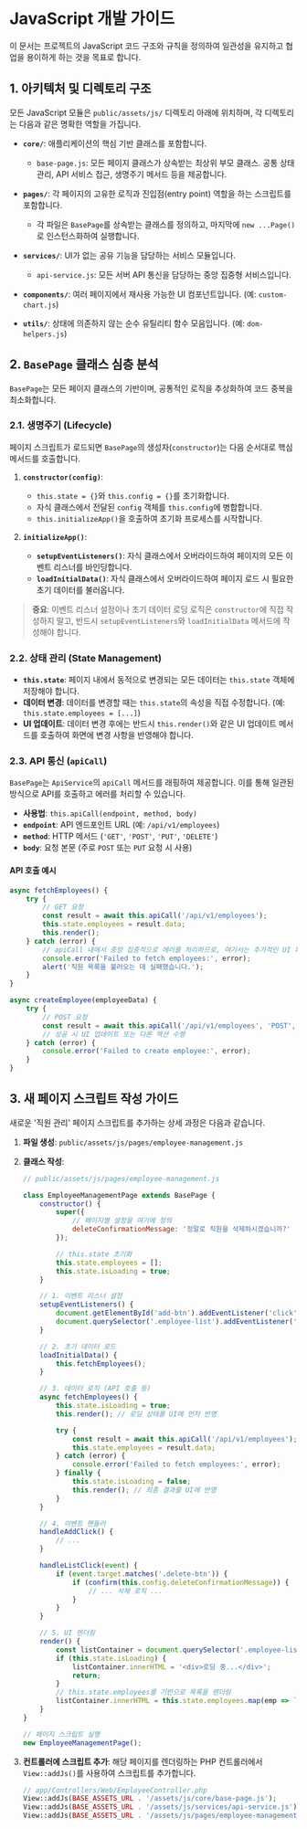 # JavaScript 개발 가이드

이 문서는 프로젝트의 JavaScript 코드 구조와 규칙을 정의하여 일관성을 유지하고 협업을 용이하게 하는 것을 목표로 합니다.

## 1. 아키텍처 및 디렉토리 구조

모든 JavaScript 모듈은 `public/assets/js/` 디렉토리 아래에 위치하며, 각 디렉토리는 다음과 같은 명확한 역할을 가집니다.

- **`core/`**: 애플리케이션의 핵심 기반 클래스를 포함합니다.
  - `base-page.js`: 모든 페이지 클래스가 상속받는 최상위 부모 클래스. 공통 상태 관리, API 서비스 접근, 생명주기 메서드 등을 제공합니다.

- **`pages/`**: 각 페이지의 고유한 로직과 진입점(entry point) 역할을 하는 스크립트를 포함합니다.
  - 각 파일은 `BasePage`를 상속받는 클래스를 정의하고, 마지막에 `new ...Page()`로 인스턴스화하여 실행합니다.

- **`services/`**: UI가 없는 공유 기능을 담당하는 서비스 모듈입니다.
  - `api-service.js`: 모든 서버 API 통신을 담당하는 중앙 집중형 서비스입니다.

- **`components/`**: 여러 페이지에서 재사용 가능한 UI 컴포넌트입니다. (예: `custom-chart.js`)

- **`utils/`**: 상태에 의존하지 않는 순수 유틸리티 함수 모음입니다. (예: `dom-helpers.js`)

## 2. `BasePage` 클래스 심층 분석

`BasePage`는 모든 페이지 클래스의 기반이며, 공통적인 로직을 추상화하여 코드 중복을 최소화합니다.

### 2.1. 생명주기 (Lifecycle)

페이지 스크립트가 로드되면 `BasePage`의 생성자(`constructor`)는 다음 순서대로 핵심 메서드를 호출합니다.

1.  **`constructor(config)`**:
    - `this.state = {}`와 `this.config = {}`를 초기화합니다.
    - 자식 클래스에서 전달된 `config` 객체를 `this.config`에 병합합니다.
    - `this.initializeApp()`을 호출하여 초기화 프로세스를 시작합니다.

2.  **`initializeApp()`**:
    - **`setupEventListeners()`**: 자식 클래스에서 오버라이드하여 페이지의 모든 이벤트 리스너를 바인딩합니다.
    - **`loadInitialData()`**: 자식 클래스에서 오버라이드하여 페이지 로드 시 필요한 초기 데이터를 불러옵니다.

> **중요**: 이벤트 리스너 설정이나 초기 데이터 로딩 로직은 `constructor`에 직접 작성하지 말고, 반드시 `setupEventListeners`와 `loadInitialData` 메서드에 작성해야 합니다.

### 2.2. 상태 관리 (State Management)

- **`this.state`**: 페이지 내에서 동적으로 변경되는 모든 데이터는 `this.state` 객체에 저장해야 합니다.
- **데이터 변경**: 데이터를 변경할 때는 `this.state`의 속성을 직접 수정합니다. (예: `this.state.employees = [...]`)
- **UI 업데이트**: 데이터 변경 후에는 반드시 `this.render()`와 같은 UI 업데이트 메서드를 호출하여 화면에 변경 사항을 반영해야 합니다.

### 2.3. API 통신 (`apiCall`)

`BasePage`는 `ApiService`의 `apiCall` 메서드를 래핑하여 제공합니다. 이를 통해 일관된 방식으로 API를 호출하고 에러를 처리할 수 있습니다.

- **사용법**: `this.apiCall(endpoint, method, body)`
- **`endpoint`**: API 엔드포인트 URL (예: `/api/v1/employees`)
- **`method`**: HTTP 메서드 (`'GET'`, `'POST'`, `'PUT'`, `'DELETE'`)
- **`body`**: 요청 본문 (주로 `POST` 또는 `PUT` 요청 시 사용)

#### API 호출 예시

```javascript
async fetchEmployees() {
    try {
        // GET 요청
        const result = await this.apiCall('/api/v1/employees');
        this.state.employees = result.data;
        this.render();
    } catch (error) {
        // apiCall 내에서 중앙 집중적으로 에러를 처리하므로, 여기서는 추가적인 UI 피드백만 처리
        console.error('Failed to fetch employees:', error);
        alert('직원 목록을 불러오는 데 실패했습니다.');
    }
}

async createEmployee(employeeData) {
    try {
        // POST 요청
        const result = await this.apiCall('/api/v1/employees', 'POST', employeeData);
        // 성공 시 UI 업데이트 또는 다른 액션 수행
    } catch (error) {
        console.error('Failed to create employee:', error);
    }
}
```

## 3. 새 페이지 스크립트 작성 가이드

새로운 '직원 관리' 페이지 스크립트를 추가하는 상세 과정은 다음과 같습니다.

1.  **파일 생성**: `public/assets/js/pages/employee-management.js`

2.  **클래스 작성**:

    ```javascript
    // public/assets/js/pages/employee-management.js

    class EmployeeManagementPage extends BasePage {
        constructor() {
            super({
                // 페이지별 설정을 여기에 정의
                deleteConfirmationMessage: '정말로 직원을 삭제하시겠습니까?'
            });

            // this.state 초기화
            this.state.employees = [];
            this.state.isLoading = true;
        }

        // 1. 이벤트 리스너 설정
        setupEventListeners() {
            document.getElementById('add-btn').addEventListener('click', () => this.handleAddClick());
            document.querySelector('.employee-list').addEventListener('click', (e) => this.handleListClick(e));
        }

        // 2. 초기 데이터 로드
        loadInitialData() {
            this.fetchEmployees();
        }

        // 3. 데이터 로직 (API 호출 등)
        async fetchEmployees() {
            this.state.isLoading = true;
            this.render(); // 로딩 상태를 UI에 먼저 반영

            try {
                const result = await this.apiCall('/api/v1/employees');
                this.state.employees = result.data;
            } catch (error) {
                console.error('Failed to fetch employees:', error);
            } finally {
                this.state.isLoading = false;
                this.render(); // 최종 결과를 UI에 반영
            }
        }

        // 4. 이벤트 핸들러
        handleAddClick() {
            // ...
        }

        handleListClick(event) {
            if (event.target.matches('.delete-btn')) {
                if (confirm(this.config.deleteConfirmationMessage)) {
                    // ... 삭제 로직 ...
                }
            }
        }

        // 5. UI 렌더링
        render() {
            const listContainer = document.querySelector('.employee-list');
            if (this.state.isLoading) {
                listContainer.innerHTML = '<div>로딩 중...</div>';
                return;
            }
            // this.state.employees를 기반으로 목록을 렌더링
            listContainer.innerHTML = this.state.employees.map(emp => `<div>${emp.name}</div>`).join('');
        }
    }

    // 페이지 스크립트 실행
    new EmployeeManagementPage();
    ```

3.  **컨트롤러에 스크립트 추가**: 해당 페이지를 렌더링하는 PHP 컨트롤러에서 `View::addJs()`를 사용하여 스크립트를 추가합니다.

    ```php
    // app/Controllers/Web/EmployeeController.php
    View::addJs(BASE_ASSETS_URL . '/assets/js/core/base-page.js');
    View::addJs(BASE_ASSETS_URL . '/assets/js/services/api-service.js'); // ApiService도 추가
    View::addJs(BASE_ASSETS_URL . '/assets/js/pages/employee-management.js');
    ```
